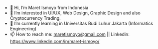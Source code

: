 - 👋 Hi, I’m Maret Ismoyo from Indonesia
- 👀 I’m interested in UI/UX, Web Design, Graphic Design and also Cryptocurrency Trading.
- 🌱 I’m currently learning in Universitas Budi Luhur Jakarta (Informatics Engineering)
- 📫 How to reach me: maretismoyo@gmail.com || Linkedin: https://www.linkedin.com/in/maret-ismoyo/

